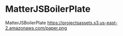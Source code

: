 # MatterJSBoilerPlate
MatterJSBoilerPlate
https://projectsassets.s3.us-east-2.amazonaws.com/paper.png